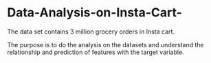 # Data-Analysis-on-Insta-Cart-

The data set contains 3 million grocery orders in Insta cart.

The purpose is to do the analysis on the datasets and understand the relationship and prediction of features with the target variable.



